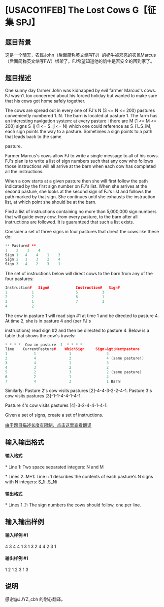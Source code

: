 
# [USACO11FEB] The Lost Cows G【征集 SPJ】
## 题目背景
这是一个晴天，农民John（后面简称英文缩写FJ）的奶牛被邪恶的农民Marcus（后面简称英文缩写FW）绑架了。FJ希望知道他的奶牛是否安全的回到家了。

## 题目描述
One sunny day farmer John was kidnapped by evil farmer Marcus's cows. FJ wasn't too concerned about his forced holiday but wanted to make sure that his cows got home safely together.

The cows are spread out in every one of FJ's N (3 &lt;= N &lt;= 200) pastures conveniently numbered 1..N. The barn is located at pasture 1. The farm has an interesting navigation system: at every pasture i there are M (1 &lt;= M &lt;= 200) signs S\_ij (1 &lt;= S\_ij &lt;= N) which one could reference as S\_i1..S\_iM; each sign points the way to a pasture. Sometimes a sign points to a path that leads back to the same

pasture.

Farmer Marcus's cows allow FJ to write a single message to all of his cows. FJ's plan is to write a list of sign numbers such that any cow who follows those instructions will all arrive at the barn when each cow has completed all the instructions.

When a cow starts at a given pasture then she will first follow the path indicated by the first sign number on FJ's list. When she arrives at the second pasture, she looks at the second sign of FJ's list and follows the path marked by that sign. She continues until she exhausts the instruction list, at which point she should be at the barn.

Find a list of instructions containing no more than 5,000,000 sign numbers that will guide every cow, from every pasture, to the barn after all instructions are followed.  It is guaranteed that such a list exists.

Consider a set of three signs in four pastures that direct the cows like these do:

```cpp
** Pasture# ** 
1    2    3    4 
Sign 1   4    4    1    3 
Sign 2   1    3    2    4 
Sign 3   4    2    3    1 
```
The set of instructions below will direct cows to the barn from any of the four pastures:

```cpp
Instruction#   Sign#            Instruction#   Sign# 
1           1                   5           3 
2           2                   6           1 
3           1                   7           3 
4           2 
```
The cow in pasture 1 will read sign #1 at time 1 and be directed to pasture 4.  At time 2, she is in pasture 4 and (per FJ's

instructions) read sign #2 and then be directed to pasture 4. Below is a table that shows the cow's travels:

```cpp
* * * *  Cow in pasture  1  * * * * 
Time    CurrentPasture#    WhichSign     Sign-&gt;Nextpasture 
1            1               1                4 
2            4               2                4 (same pasture!) 
3            4               1                3 
4            3               2                2 
5            2               3                2 (same pasture)
6            2               1                4 
7            4               3                1 Barn! 
```
Similarly: Pasture 2's cow visits pastures [2]-4-4-3-2-2-4-1. Pasture 3's cow visits pastures [3]-1-1-4-4-1-4-1.

Pasture 4's cow visits pastures [4]-3-2-4-4-1-4-1.


Given a set of signs, create a set of instructions. 

[由于题目描述长度有限制，点击这里查看翻译](https://www.luogu.org/discuss/show?postid=5983)

## 输入输出格式
#### 输入格式

\* Line 1: Two space separated integers: N and M

\* Lines 2..M+1: Line i+1 describes the contents of each pasture's N signs with N integers: S\_1i..S\_Ni

#### 输出格式

\* Lines 1..?: The sign numbers the cows should follow, one per line.

## 输入输出样例
#### 输入样例 #1
4 3 
4 4 1 3 
1 3 2 4 
4 2 3 1 

#### 输出样例 #1
1 
2 
1 
2 
3 
1 
3 

## 说明
感谢@JJYZ\_cbh 的耐心翻译。

 